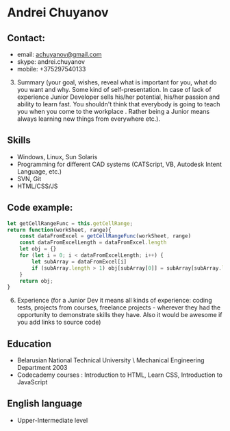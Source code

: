 # Andrei Chuyanov
## Contact:

* email: achuyanov@gmail.com
* skype: andrei.chuyanov
* mobile: +375297540133

3. Summary (your goal, wishes, reveal what is important for you, what do you want and why.
Some kind of self-presentation. In case of lack of experience  Junior Developer sells his/her potential, his/her passion and ability to learn fast. You shouldn't think that everybody is going to teach you when you come to the workplace . Rather being a Junior means always
learning new things from everywhere etc.).
## Skills
* Windows, Linux, Sun Solaris
* Programming for different CAD systems (CATScript, VB, Autodesk Intent Language, etc.)
* SVN, Git
* HTML/CSS/JS
## Code example:
```js
let getCellRangeFunc = this.getCellRange;
return function(workSheet, range){
    const dataFromExcel = getCellRangeFunc(workSheet, range)
    const dataFromExcelLength = dataFromExcel.length
    let obj = {}
    for (let i = 0; i < dataFromExcelLength; i++) {
        let subArray = dataFromExcel[i]
        if (subArray.length > 1) obj[subArray[0]] = subArray[subArray.length-1]
    }
    return obj;
}
```
6. Experience (for a Junior Dev it means all kinds of experience: coding tests, projects from courses,
freelance projects - wherever they had the opportunity to demonstrate skills they have.
Also it would be awesome if you add links to source code)
## Education
* Belarusian National Technical University \  Mechanical Engineering Department 2003
* Codecademy courses : Introduction to HTML, Learn CSS, Introduction to JavaScript

## English language
* Upper-Intermediate level
